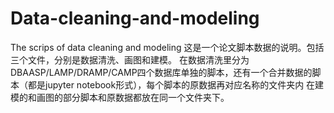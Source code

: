 # Data-cleaning-and-modeling
The scrips of data cleaning and modeling
这是一个论文脚本数据的说明。包括三个文件，分别是数据清洗、画图和建模。
在数据清洗里分为DBAASP/LAMP/DRAMP/CAMP四个数据库单独的脚本，还有一个合并数据的脚本（都是jupyter notebook形式），每个脚本的原数据再对应名称的文件夹内
在建模的和画图的部分脚本和原数据都放在同一个文件夹下。
